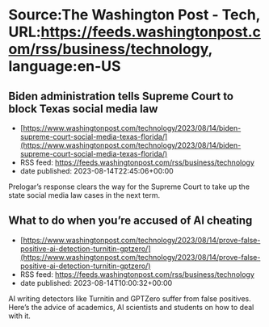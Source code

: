 # Source:The Washington Post - Tech, URL:https://feeds.washingtonpost.com/rss/business/technology, language:en-US

## Biden administration tells Supreme Court to block Texas social media law
 - [https://www.washingtonpost.com/technology/2023/08/14/biden-supreme-court-social-media-texas-florida/](https://www.washingtonpost.com/technology/2023/08/14/biden-supreme-court-social-media-texas-florida/)
 - RSS feed: https://feeds.washingtonpost.com/rss/business/technology
 - date published: 2023-08-14T22:45:06+00:00

Prelogar’s response clears the way for the Supreme Court to take up the state social media law cases in the next term.

## What to do when you’re accused of AI cheating
 - [https://www.washingtonpost.com/technology/2023/08/14/prove-false-positive-ai-detection-turnitin-gptzero/](https://www.washingtonpost.com/technology/2023/08/14/prove-false-positive-ai-detection-turnitin-gptzero/)
 - RSS feed: https://feeds.washingtonpost.com/rss/business/technology
 - date published: 2023-08-14T10:00:32+00:00

AI writing detectors like Turnitin and GPTZero suffer from false positives. Here’s the advice of academics, AI scientists and students on how to deal with it.

